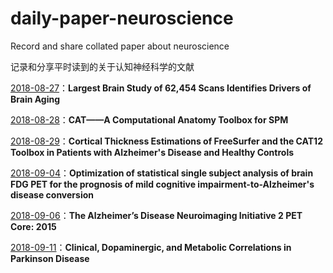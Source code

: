 # daily-paper-neuroscience
Record and share collated paper about neuroscience

记录和分享平时读到的关于认知神经科学的文献

[2018-08-27](https://github.com/Galory/daily-paper-neuroscience/blob/master/2018/08/27.md)：**Largest Brain Study of 62,454 Scans Identifies Drivers of Brain Aging**

[2018-08-28](https://github.com/Galory/daily-paper-neuroscience/blob/master/2018/08/28.md)：**CAT——A Computational Anatomy Toolbox for SPM**

[2018-08-29](https://github.com/Galory/daily-paper-neuroscience/blob/master/2018/08/29.md)：**Cortical Thickness Estimations of FreeSurfer and the CAT12 Toolbox in Patients with Alzheimer's Disease and Healthy Controls**

[2018-09-04](https://github.com/Galory/daily-paper-neuroscience/blob/master/2018/09/04.md)：**Optimization of statistical single subject analysis of brain FDG PET for the prognosis of mild cognitive impairment-to-Alzheimer's disease conversion**

[2018-09-06](https://github.com/Galory/daily-paper-neuroscience/blob/master/2018/09/06.md)：**The Alzheimer’s Disease Neuroimaging Initiative 2 PET Core: 2015**

[2018-09-11](https://github.com/Galory/daily-paper-neuroscience/blob/master/2018/09/11.md)：**Clinical, Dopaminergic, and Metabolic Correlations in Parkinson Disease**
